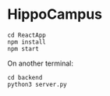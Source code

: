 # HippoCampus

```
cd ReactApp
npm install
npm start
```
On another terminal:
```
cd backend
python3 server.py
```
